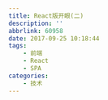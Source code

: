 ```yaml
---
title: React版开眼(二)
description: ''
abbrlink: 60958
date: 2017-09-25 10:18:44
tags: 
    - 前端
    - React
    - SPA
categories:
    - 技术
---
```



